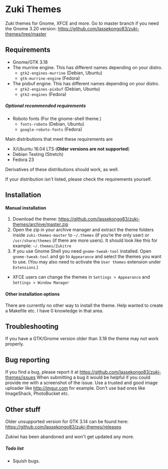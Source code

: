 # Zuki Themes

Zuki themes for Gnome, XFCE and more.
Go to master branch if you need the Gnome 3.20 version: https://github.com/lassekongo83/zuki-themes/tree/master

## Requirements

* Gnome/GTK 3.18
* The murrine engine. This has different names depending on your distro.
  * `gtk2-engines-murrine` (Debian, Ubuntu)
  * `gtk-murrine-engine` (Fedora)
* The pixbuf engine. This has different names depending on your distro.
  * `gtk2-engines-pixbuf` (Debian, Ubuntu)
  * `gtk2-engines` (Fedora)

##### Optional recommended requirements
* Roboto fonts (For the gnome-shell theme.)
  * `fonts-roboto` (Debian, Ubuntu)
  * `google-roboto-fonts` (Fedora)

Main distributions that meet these requirements are

* X/Ubuntu 16.04 LTS (**Older versions are not supported**)
* Debian Testing (Stretch)
* Fedora 23

Derivatives of these distributions should work, as well.

If your distribution isn't listed, please check the requirements yourself.

## Installation

#### Manual installation

1. Download the theme: https://github.com/lassekongo83/zuki-themes/archive/master.zip
2. Open the zip in your archive manager and extract the theme folders inside `zuki-themes-master` to `~/.themes` (if you’re the only user) or `/usr/share/themes` (if there are more users). It should look like this for example: `~/.themes/Zukitre`
3. If you use Gnome Shell you need `gnome-tweak-tool` installed. Open `gnome-tweak-tool` and go to `Appearance` and select the themes you want to use. (You may also need to activate the `User themes` extension under `Extensions`.)
  * XFCE users can change the themes in `Settings > Appearance` and `Settings > Window Manager`

#### Other installation options

There are currently no other way to install the theme. Help wanted to create a Makefile etc. I have 0 knowledge in that area.

## Troubleshooting

If you have a GTK/Gnome version older than 3.18 the theme may not work properly.

## Bug reporting

If you find a bug, please report it at https://github.com/lassekongo83/zuki-themes/issues
When submitting a bug it would be helpful if you could provide me with a screenshot of the issue. Use a trusted and good image uploader like http://imgur.com for example. Don't use bad ones like ImageShack, PhotoBucket etc.

## Other stuff

Older unsupported version for GTK 3.14 can be found here: https://github.com/lassekongo83/zuki-themes/releases

Zukiwi has been abandoned and won't get updated any more.

##### Todo list
  * Squish bugs.
